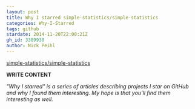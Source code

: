 ```yaml
---
layout: post
title: Why I starred simple-statistics/simple-statistics
categories: Why-I-Starred
tags: github
stardate: 2014-11-20T22:00:21Z
gh_id: 3389930
author: Nick Peihl
---
```


[simple-statistics/simple-statistics](star.repo.html_url)

**WRITE CONTENT**

*"Why I starred" is a series of articles describing projects I star on GitHub and why I found them interesting. My hope is that you'll find them interesting as well.*

